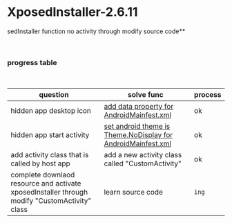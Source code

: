 # XposedInstaller-2.6.11

	 
sedInstaller function no activity through modify source code**

<br>

### progress table
<br>

question        | solve func    |       process
---|---|---
hidden app desktop icon         | [add data property for AndroidMainfest.xml ](https://www.jianshu.com/p/0d64bce9fbd2/) | ok
hidden app start activity       | [set android theme is Theme.NoDisplay for AndroidMainfest.xml](https://www.jianshu.com/p/3afcaa959de2)        | ok
add activity class that is called by host app   |       add a new activity class called "CustomActivity"        | ok
complete  downlaod resource and activate xposedInstaller through modify "CustomActivity" class | learn source code      | `ing`


